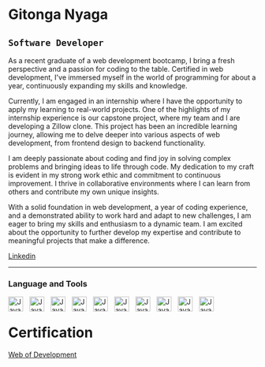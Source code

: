 # Gitonga Nyaga

## `Software Developer` ##


As a recent graduate of a web development bootcamp, I bring a fresh perspective and a passion for coding to the table. Certified in web development, I've immersed myself in the world of programming for about a year, continuously expanding my skills and knowledge.

Currently, I am engaged in an internship where I have the opportunity to apply my learning to real-world projects. One of the highlights of my internship experience is our capstone project, where my team and I are developing a Zillow clone. This project has been an incredible learning journey, allowing me to delve deeper into various aspects of web development, from frontend design to backend functionality.

I am deeply passionate about coding and find joy in solving complex problems and bringing ideas to life through code. My dedication to my craft is evident in my strong work ethic and commitment to continuous improvement. I thrive in collaborative environments where I can learn from others and contribute my own unique insights.

With a solid foundation in web development, a year of coding experience, and a demonstrated ability to work hard and adapt to new challenges, I am eager to bring my skills and enthusiasm to a dynamic team. I am excited about the opportunity to further develop my expertise and contribute to meaningful projects that make a difference.

[Linkedin](https://www.linkedin.com/in/gitonga-nyaga-7ba5a126b/)

---

### Language and Tools

<img align="left" alt="Java" width="30px" style="padding-right:10px" src="https://cdn.jsdelivr.net/gh/devicons/devicon@latest/icons/javascript/javascript-original.svg" />
<img align="left" alt="Java" width="30px" style="padding-right:10px" src="https://cdn.jsdelivr.net/gh/devicons/devicon@latest/icons/typescript/typescript-original.svg" />
<img align="left" alt="Java" width="30px" style="padding-right:10px" src="https://cdn.jsdelivr.net/gh/devicons/devicon@latest/icons/python/python-original.svg" />
<img align="left" alt="Java" width="30px" style="padding-right:10px" src="https://cdn.jsdelivr.net/gh/devicons/devicon@latest/icons/react/react-original.svg" />
<img align="left" alt="Java" width="30px" style="padding-right:10px" src="https://cdn.jsdelivr.net/gh/devicons/devicon@latest/icons/git/git-original.svg" />
<img align="left" alt="Java" width="30px" style="padding-right:10px" src="https://cdn.jsdelivr.net/gh/devicons/devicon@latest/icons/nodejs/nodejs-original-wordmark.svg" />
<img align="left" alt="Java" width="30px" style="padding-right:10px" src="https://cdn.jsdelivr.net/gh/devicons/devicon@latest/icons/postgresql/postgresql-original.svg" />
<img align="left" alt="Java" width="30px" style="padding-right:10px" src="https://cdn.jsdelivr.net/gh/devicons/devicon@latest/icons/express/express-original-wordmark.svg" />
<img align="left" alt="Java" width="30px" style="padding-right:10px" src="https://cdn.jsdelivr.net/gh/devicons/devicon@latest/icons/html5/html5-original.svg" />
<img align="left" alt="Java" width="30px" style="padding-right:10px" src="https://cdn.jsdelivr.net/gh/devicons/devicon@latest/icons/css3/css3-original.svg" />
<br />

#


# Certification 

[Web of Development](https://drive.google.com/file/d/1aPzMHwFEF7Lr9NH_f8adW0PjCR8ADZ8Y/view)
